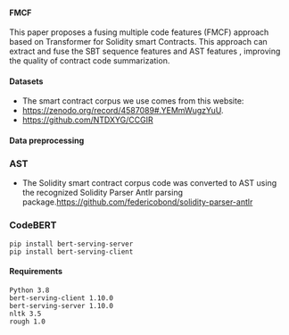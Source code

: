 #### FMCF 
This paper proposes a fusing multiple code features (FMCF) approach based on Transformer for Solidity smart Contracts. 
This approach can extract and fuse the SBT sequence features and AST features , improving the quality of contract code summarization.
#### Datasets
- The smart contract corpus we use comes from this website:
- https://zenodo.org/record/4587089#.YEMmWugzYuU.
- https://github.com/NTDXYG/CCGIR
#### Data preprocessing
### AST
- The Solidity smart contract corpus code was converted to AST using the recognized Solidity Parser Antlr parsing package.https://github.com/federicobond/solidity-parser-antlr
### CodeBERT
```
pip install bert-serving-server  
pip install bert-serving-client
```
#### Requirements
```
Python 3.8
bert-serving-client 1.10.0  
bert-serving-server 1.10.0   
nltk 3.5
rough 1.0
```
